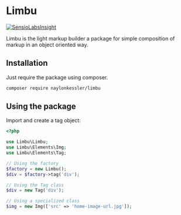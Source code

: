 # Limbu

[![SensioLabsInsight](https://insight.sensiolabs.com/projects/b7d56434-3be0-4c52-8548-e60e6389eb9c/big.png)](https://insight.sensiolabs.com/projects/b7d56434-3be0-4c52-8548-e60e6389eb9c)

Limbu is the light markup builder a package for simple composition of markup in an object oriented way.

## Installation

Just require the package using composer.

```sh
composer require naylonkessler/limbu
```

## Using the package

Import and create a tag object:

```php
<?php

use Limbu\Limbu;
use Limbu\Elements\Img;
use Limbu\Elements\Tag;

// Using the factory
$factory = new Limbu();
$div = $factory->tag('div');

// Using the Tag class
$div = new Tag('div');

// Using a specialized class
$img = new Img(['src' => 'home-image-url.jpg']);
```
